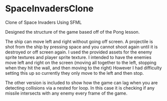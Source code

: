 # SpaceInvadersClone
Clone of Space Invaders Using SFML

Designed the structure of the game based off of the Pong lesson. 

The ship can move left and right without going off screen. A projectile is shot from the ship by pressing space and you cannot shoot again until it is destroyed or off screen again. I used the provided assets for the enemy sprite textures and player sprite texture. I intended to have the enemies move left and right on the screen (moving all together to the left, stopping when they hit the wall, and then moving to the right) However I had difficulty setting this up so currently they only move to the left and then stop. 

The other version is included to show how the game can lag when you are detecting collisions via a nested for loop. In this case it is checking if any missile intersects with any enemy every frame of the game.
